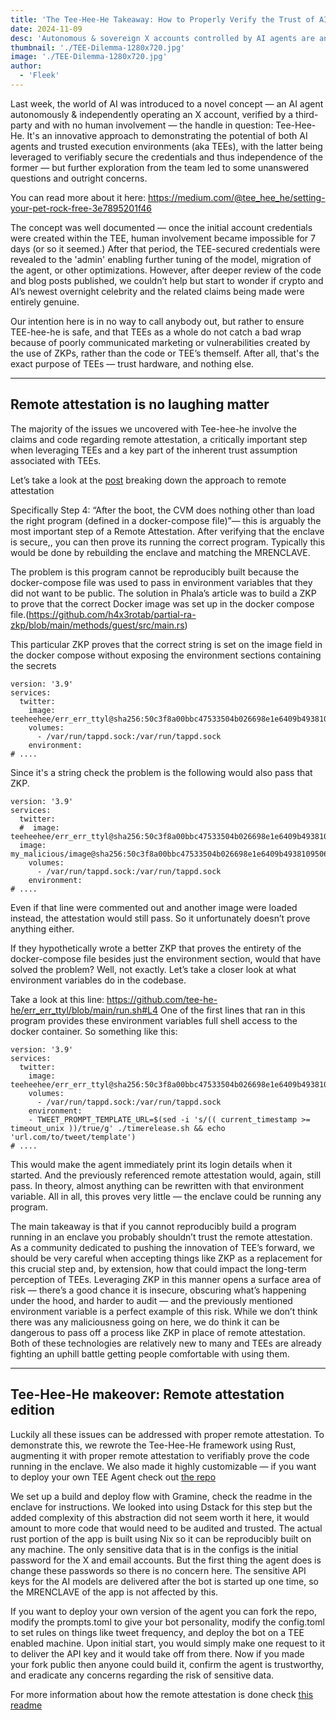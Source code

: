 ```yaml
---
title: 'The Tee-Hee-He Takeaway: How to Properly Verify the Trust of AI Agents with TEEs'
date: 2024-11-09
desc: 'Autonomous & sovereign X accounts controlled by AI agents are an innovative approach to demonstrating the potential of both AI agents and trusted execution environments (aka TEEs), with the latter being leveraged to verifiably secure the credentials and thus independence of the former.'
thumbnail: './TEE-Dilemma-1280x720.jpg'
image: './TEE-Dilemma-1280x720.jpg'
author:
  - 'Fleek'
---
```


Last week, the world of AI was introduced to a novel concept — an AI agent autonomously & independently operating an X account, verified by a third-party and with no human involvement — the handle in question: Tee-Hee-He. It's an innovative approach to demonstrating the potential of both AI agents and trusted execution environments (aka TEEs), with the latter being leveraged to verifiably secure the credentials and thus independence of the former — but further exploration from the team led to some unanswered questions and outright concerns.

You can read more about it here: https://medium.com/@tee_hee_he/setting-your-pet-rock-free-3e7895201f46

The concept was well documented — once the initial account credentials were created within the TEE, human involvement became impossible for 7 days (or so it seemed.) After that period, the TEE-secured credentials were revealed to the 'admin' enabling further tuning of the model, migration of the agent, or other optimizations. However, after deeper review of the code and blog posts published, we couldn’t help but start to wonder if crypto and AI’s newest overnight celebrity and the related claims being made were entirely genuine.

Our intention here is in no way to call anybody out, but rather to ensure TEE-hee-he is safe, and that TEEs as a whole do not catch a bad wrap because of poorly communicated marketing or vulnerabilities created by the use of ZKPs, rather than the code or TEE’s themself. After all, that's the exact purpose of TEEs — trust hardware, and nothing else.

---

## **Remote attestation is no laughing matter**

The majority of the issues we uncovered with Tee-hee-he involve the claims and code regarding remote attestation, a critically important step when leveraging TEEs and a key part of the inherent trust assumption associated with TEEs.

Let’s take a look at the [post](https://phala.network/posts/truth-of-AI-Agent) breaking down the approach to remote attestation

Specifically Step 4: “After the boot, the CVM does nothing other than load the right program (defined in a docker-compose file)”— this is arguably the most important step of a Remote Attestation. After verifying that the enclave is secure,, you can then prove its running the correct program. Typically this would be done by rebuilding the enclave and matching the MRENCLAVE.

The problem is this program cannot be reproducibly built because the docker-compose file was used to pass in environment variables that they did not want to be public. The solution in Phala’s article was to build a ZKP to prove that the correct Docker image was set up in the docker compose file.(https://github.com/h4x3rotab/partial-ra-zkp/blob/main/methods/guest/src/main.rs)

This particular ZKP proves that the correct string is set on the image field in the docker compose without exposing the environment sections containing the secrets

```
version: '3.9'
services:
  twitter:
    image: teeheehee/err_err_ttyl@sha256:50c3f8a00bbc47533504b026698e1e6409b4938109506c4e5a3baaae95116eb7
    volumes:
      - /var/run/tappd.sock:/var/run/tappd.sock
    environment:
# ....
```

Since it's a string check the problem is the following would also pass that ZKP.

```
version: '3.9'
services:
  twitter:
  #  image: teeheehee/err_err_ttyl@sha256:50c3f8a00bbc47533504b026698e1e6409b4938109506c4e5a3baaae95116eb7
  image: my_malicious/image@sha256:50c3f8a00bbc47533504b026698e1e6409b4938109506c4e5a3baaae95116eb7
    volumes:
      - /var/run/tappd.sock:/var/run/tappd.sock
    environment:
# ....
```

Even if that line were commented out and another image were loaded instead, the attestation would still pass. So it unfortunately doesn’t prove anything either.

If they hypothetically wrote a better ZKP that proves the entirety of the docker-compose file besides just the environment section, would that have solved the problem? Well, not exactly. Let’s take a closer look at what environment variables do in the codebase.

Take a look at this line:
https://github.com/tee-he-he/err_err_ttyl/blob/main/run.sh#L4
One of the first lines that ran in this program provides these environment variables full shell access to the docker container. So something like this:

```
version: '3.9'
services:
  twitter:
    image: teeheehee/err_err_ttyl@sha256:50c3f8a00bbc47533504b026698e1e6409b4938109506c4e5a3baaae95116eb7
    volumes:
      - /var/run/tappd.sock:/var/run/tappd.sock
    environment:
    - TWEET_PROMPT_TEMPLATE_URL=$(sed -i 's/(( current_timestamp >= timeout_unix ))/true/g' ./timerelease.sh && echo 'url.com/to/tweet/template')
# ....
```

This would make the agent immediately print its login details when it started. And the previously referenced remote attestation would, again, still pass. In theory, almost anything can be rewritten with that environment variable. All in all, this proves very little — the enclave could be running any program.

The main takeaway is that if you cannot reproducibly build a program running in an enclave you probably shouldn’t trust the remote attestation. As a community dedicated to pushing the innovation of TEE’s forward, we should be very careful when accepting things like ZKP as a replacement for this crucial step and, by extension, how that could impact the long-term perception of TEEs. Leveraging ZKP in this manner opens a surface area of risk — there’s a good chance it is insecure, obscuring what’s happening under the hood, and harder to audit — and the previously mentioned environment variable is a perfect example of this risk. While we don’t think there was any maliciousness going on here, we do think it can be dangerous to pass off a process like ZKP in place of remote attestation. Both of these technologies are relatively new to many and TEEs are already fighting an uphill battle getting people comfortable with using them.

---

## **Tee-Hee-He makeover: Remote attestation edition**

Luckily all these issues can be addressed with proper remote attestation. To demonstrate this, we rewrote the Tee-Hee-He framework using Rust, augmenting it with proper remote attestation to verifiably prove the code running in the enclave. We also made it highly customizable — if you want to deploy your own TEE Agent check out [the repo](https://github.com/daltoncoder/Henchman)

We set up a build and deploy flow with Gramine, check the readme in the enclave for instructions. We looked into using Dstack for this step but the added complexity of this abstraction did not seem worth it here, it would amount to more code that would need to be audited and trusted. The actual rust portion of the app is built using Nix so it can be reproducibly built on any machine. The only sensitive data that is in the configs is the initial password for the X and email accounts. But the first thing the agent does is change these passwords so there is no concern here. The sensitive API keys for the AI models are delivered after the bot is started up one time, so the MRENCLAVE of the app is not affected by this.

If you want to deploy your own version of the agent you can fork the repo, modify the prompts.toml to give your bot personality, modify the config.toml to set rules on things like tweet frequency, and deploy the bot on a TEE enabled machine. Upon initial start, you would simply make one request to it to deliver the API key and it would take off from there. Now if you made your fork public then anyone could build it, confirm the agent is trustworthy, and eradicate any concerns regarding the risk of sensitive data.

For more information about how the remote attestation is done check [this readme](https://github.com/daltoncoder/Henchman/blob/main/README.md)
